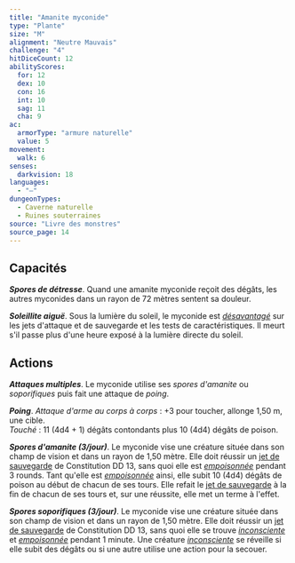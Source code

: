 ```yaml
---
title: "Amanite myconide"
type: "Plante"
size: "M"
alignment: "Neutre Mauvais"
challenge: "4"
hitDiceCount: 12
abilityScores:
  for: 12
  dex: 10
  con: 16
  int: 10
  sag: 11
  cha: 9
ac:
  armorType: "armure naturelle"
  value: 5
movement:
  walk: 6
senses:
  darkvision: 18
languages:
  - "—"
dungeonTypes:
  - Caverne naturelle
  - Ruines souterraines
source: "Livre des monstres"
source_page: 14
---
```

## Capacités
_**Spores de détresse**_. Quand une amanite myconide reçoit des dégâts, les autres myconides dans un rayon de 72 mètres sentent sa douleur.

_**Soleillite aiguë**_. Sous la lumière du soleil, le myconide est [_désavantagé_](/utiliser-les-caracteristiques/#avantage-et-desavantage) sur les jets d'attaque et de sauvegarde et les tests de caractéristiques. Il meurt s'il passe plus d'une heure exposé à la lumière directe du soleil.

## Actions
_**Attaques multiples**_. Le myconide utilise ses _spores d'amanite_ ou _soporifiques_ puis fait une attaque de _poing_.

_**Poing**_. _Attaque d'arme au corps à corps_ : +3 pour toucher, allonge 1,50 m, une cible.  
_Touché_ : 11 (4d4 + 1) dégâts contondants plus 10 (4d4) dégâts de poison.

_**Spores d'amanite (3/jour)**_. Le myconide vise une créature située dans son champ de vision et dans un rayon de 1,50 mètre. Elle doit réussir un [jet de sauvegarde](/utiliser-les-caracteristiques/#jets-de-sauvegarde) de Constitution DD 13, sans quoi elle est [_empoisonnée_](/gerer-la-sante-du-personnage/#empoisonne) pendant 3 rounds. Tant qu'elle est [_empoisonnée_](/gerer-la-sante-du-personnage/#empoisonne) ainsi, elle subit 10 (4d4) dégâts de poison au début de chacun de ses tours. Elle refait le [jet de sauvegarde](/utiliser-les-caracteristiques/#jets-de-sauvegarde) à la fin de chacun de ses tours et, sur une réussite, elle met un terme à l'effet.

_**Spores soporifiques (3/jour)**_. Le myconide vise une créature située dans son champ de vision et dans un rayon de 1,50 mètre. Elle doit réussir un [jet de sauvegarde](/utiliser-les-caracteristiques/#jets-de-sauvegarde) de Constitution DD 13, sans quoi elle se trouve [_inconsciente_](/gerer-la-sante-du-personnage/#inconscient) et [_empoisonnée_](/gerer-la-sante-du-personnage/#empoisonne) pendant 1 minute. Une créature [_inconsciente_](/gerer-la-sante-du-personnage/#inconscient) se réveille si elle subit des dégâts ou si une autre utilise une action pour la secouer.
